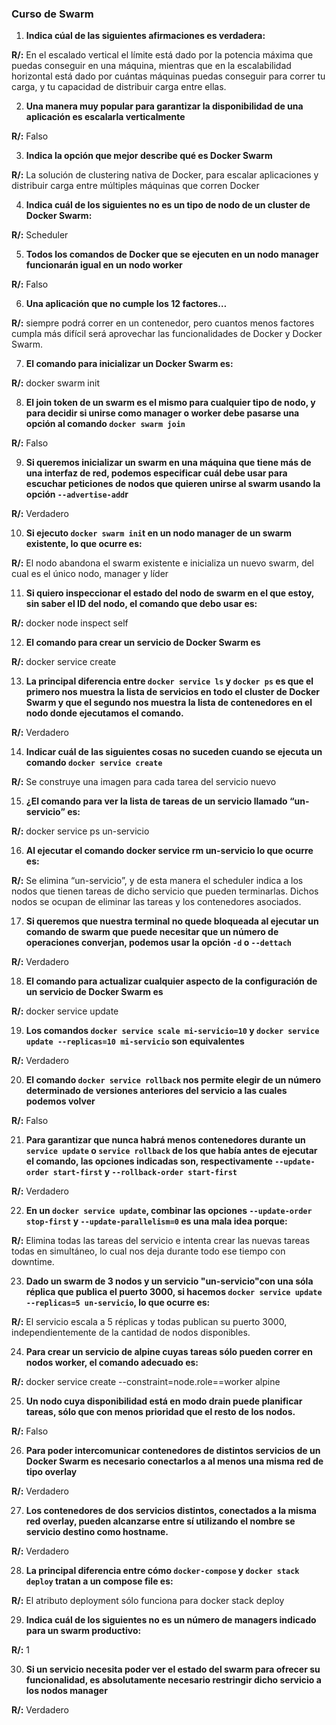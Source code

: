 ### Curso de Swarm

1. **Indica cúal de las siguientes afirmaciones es verdadera:**

**R/:** En el escalado vertical el límite está dado por la potencia máxima que puedas conseguir en una máquina, mientras que en la escalabilidad horizontal está dado por cuántas máquinas puedas conseguir para correr tu carga, y tu capacidad de distribuir carga entre ellas.

2. **Una manera muy popular para garantizar la disponibilidad de una aplicación es escalarla verticalmente**

**R/:** Falso

3. **Indica la opción que mejor describe qué es Docker Swarm**

**R/:** La solución de clustering nativa de Docker, para escalar aplicaciones y distribuir carga entre múltiples máquinas que corren Docker

4. **Indica cuál de los siguientes no es un tipo de nodo de un cluster de Docker Swarm:**

**R/:** Scheduler

5. **Todos los comandos de Docker que se ejecuten en un nodo manager funcionarán igual en un nodo worker**

**R/:** Falso

6. **Una aplicación que no cumple los 12 factores…**

**R/:** siempre podrá correr en un contenedor, pero cuantos menos factores cumpla más difícil será aprovechar las funcionalidades de Docker y Docker Swarm.

7. **El comando para inicializar un Docker Swarm es:**

**R/:** docker swarm init

8. **El join token de un swarm es el mismo para cualquier tipo de nodo, y para decidir si unirse como manager o worker debe pasarse una opción al comando `docker swarm join`**

**R/:** Falso

9. **Si queremos inicializar un swarm en una máquina que tiene más de una interfaz de red, podemos especificar cuál debe usar para escuchar peticiones de nodos que quieren unirse al swarm usando la opción `--advertise-add`r**

**R/:** Verdadero

10. **Si ejecuto `docker swarm ini`t en un nodo manager de un swarm existente, lo que ocurre es:**

**R/:** El nodo abandona el swarm existente e inicializa un nuevo swarm, del cual es el único nodo, manager y líder

11. **Si quiero inspeccionar el estado del nodo de swarm en el que estoy, sin saber el ID del nodo, el comando que debo usar es:**

**R/:** docker node inspect self

12. **El comando para crear un servicio de Docker Swarm es**

**R/:** docker service create

13. **La principal diferencia entre `docker service ls` y `docker ps` es que el primero nos muestra la lista de servicios en todo el cluster de Docker Swarm y que el segundo nos muestra la lista de contenedores en el nodo donde ejecutamos el comando.**

**R/:** Verdadero

14. **Indicar cuál de las siguientes cosas no suceden cuando se ejecuta un comando `docker service create`**

**R/:** Se construye una imagen para cada tarea del servicio nuevo

15. **¿El comando para ver la lista de tareas de un servicio llamado “un-servicio” es:**

**R/:** docker service ps un-servicio

16. **Al ejecutar el comando docker service rm un-servicio lo que ocurre es:**

**R/:** Se elimina “un-servicio”, y de esta manera el scheduler indica a los nodos que tienen tareas de dicho servicio que pueden terminarlas. Dichos nodos se ocupan de eliminar las tareas y los contenedores asociados.

17. **Si queremos que nuestra terminal no quede bloqueada al ejecutar un comando de swarm que puede necesitar que un número de operaciones converjan, podemos usar la opción `-d` o `--dettach`**

**R/:** Verdadero

18. **El comando para actualizar cualquier aspecto de la configuración de un servicio de Docker Swarm es**

**R/:** docker service update

19. **Los comandos `docker service scale mi-servicio=10` y `docker service update --replicas=10 mi-servicio` son equivalentes**

**R/:** Verdadero

20. **El comando `docker service rollback` nos permite elegir de un número determinado de versiones anteriores del servicio a las cuales podemos volver**

**R/:** Falso

21. **Para garantizar que nunca habrá menos contenedores durante un `service update` o `service rollback` de los que había antes de ejecutar el comando, las opciones indicadas son, respectivamente `--update-order start-first` y `--rollback-order start-first`**

**R/:** Verdadero

22. **En un `docker service update`, combinar las opciones `--update-order stop-first` y `--update-parallelism=0` es una mala idea porque:**

**R/:** Elimina todas las tareas del servicio e intenta crear las nuevas tareas todas en simultáneo, lo cual nos deja durante todo ese tiempo con downtime.

23. **Dado un swarm de 3 nodos y un servicio "un-servicio"con una sóla réplica que publica el puerto 3000, si hacemos `docker service update --replicas=5 un-servicio`, lo que ocurre es:**

**R/:** El servicio escala a 5 réplicas y todas publican su puerto 3000, independientemente de la cantidad de nodos disponibles.

24. **Para crear un servicio de alpine cuyas tareas sólo pueden correr en nodos worker, el comando adecuado es:**

**R/:** docker service create --constraint=node.role==worker alpine

25. **Un nodo cuya disponibilidad está en modo drain puede planificar tareas, sólo que con menos prioridad que el resto de los nodos.**

**R/:** Falso

26. **Para poder intercomunicar contenedores de distintos servicios de un Docker Swarm es necesario conectarlos a al menos una misma red de tipo overlay**

**R/:** Verdadero

27. **Los contenedores de dos servicios distintos, conectados a la misma red overlay, pueden alcanzarse entre sí utilizando el nombre se servicio destino como hostname.**

**R/:** Verdadero

28. **La principal diferencia entre cómo `docker-compose` y `docker stack deploy` tratan a un compose file es:**

**R/:** El atributo deployment sólo funciona para docker stack deploy

29. **Indica cuál de los siguientes no es un número de managers indicado para un swarm productivo:**

**R/:** 1

30. **Si un servicio necesita poder ver el estado del swarm para ofrecer su funcionalidad, es absolutamente necesario restringir dicho servicio a los nodos manager**

**R/:** Verdadero
